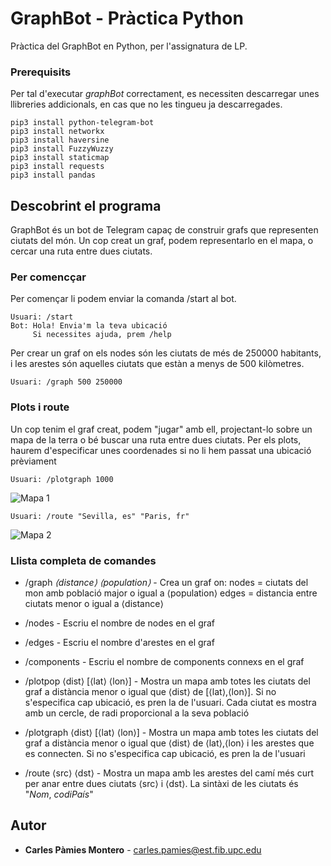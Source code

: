 # GraphBot - Pràctica Python

Pràctica del GraphBot en Python, per l'assignatura de LP.

### Prerequisits

Per tal d'executar _graphBot_ correctament, es necessiten descarregar unes llibreries addicionals, en cas que no les tingueu ja descarregades.

```
pip3 install python-telegram-bot
pip3 install networkx
pip3 install haversine
pip3 install FuzzyWuzzy
pip3 install staticmap
pip3 install requests
pip3 install pandas
```

## Descobrint el programa

GraphBot és un bot de Telegram capaç de construir grafs que representen ciutats del món. Un cop creat un graf, podem representarlo en el mapa, o cercar una ruta entre dues ciutats.

### Per comencçar

Per començar li podem enviar la comanda /start al bot.

```
Usuari: /start
Bot: Hola! Envia'm la teva ubicació
     Si necessites ajuda, prem /help
```

Per crear un graf on els nodes són les ciutats de més de 250000 habitants, i les arestes són aquelles ciutats que estàn a menys de 500 kilòmetres.

```
Usuari: /graph 500 250000
```

### Plots i route

Un cop tenim el graf creat, podem "jugar" amb ell, projectant-lo sobre un mapa de la terra o bé buscar una ruta entre dues ciutats. Per els plots, haurem d'especificar unes coordenades si no li hem passat una ubicació prèviament

```
Usuari: /plotgraph 1000
```
![Mapa 1](https://i.imgur.com/4eDFWyW.jpg)

```
Usuari: /route "Sevilla, es" "Paris, fr"
```
![Mapa 2](https://i.imgur.com/RJMzoot.jpg)

### Llista completa de comandes
- /graph _⟨distance⟩ ⟨population⟩_  -  Crea un graf on:
nodes = ciutats del mon amb població major o igual a   ⟨population⟩
edges = distancia entre ciutats menor o igual a ⟨distance⟩

- /nodes - Escriu el nombre de nodes en el graf

- /edges - Escriu el nombre d'arestes en el graf

- /components - Escriu el nombre de components connexs en el graf

- /plotpop ⟨dist⟩ [⟨lat⟩ ⟨lon⟩] - Mostra un mapa amb totes les ciutats del graf a distància menor o igual que ⟨dist⟩ de [⟨lat⟩,⟨lon⟩]. Si no s'especifica cap ubicació, es pren la de l'usuari.  Cada ciutat es mostra amb un cercle, de radi proporcional a la seva població

- /plotgraph ⟨dist⟩ [⟨lat⟩ ⟨lon⟩] - Mostra un mapa amb totes les ciutats del graf a distància menor o igual que ⟨dist⟩ de ⟨lat⟩,⟨lon⟩ i les arestes que es connecten. Si no s'especifica cap ubicació, es pren la de l'usuari

- /route ⟨src⟩ ⟨dst⟩ - Mostra un mapa amb les arestes del camí més curt per anar entre dues ciutats ⟨src⟩ i ⟨dst⟩. La sintàxi de les ciutats és "_Nom_, _codiPaís_"




## Autor

* **Carles Pàmies Montero** - carles.pamies@est.fib.upc.edu

